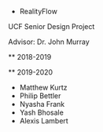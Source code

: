 * RealityFlow

UCF Senior Design Project

Advisor: Dr. John Murray

** 2018-2019

** 2019-2020
* Matthew Kurtz
* Philip Bettler
* Nyasha Frank
* Yash Bhosale
* Alexis Lambert
